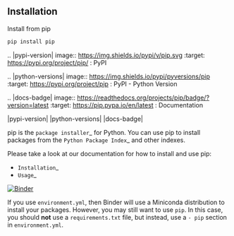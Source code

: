 ## Installation

Install from pip

```bash
pip install pip
```


.. |pypi-version| image:: https://img.shields.io/pypi/v/pip.svg
   :target: https://pypi.org/project/pip/
   : PyPI

.. |python-versions| image:: https://img.shields.io/pypi/pyversions/pip
   :target: https://pypi.org/project/pip
   : PyPI - Python Version

.. |docs-badge| image:: https://readthedocs.org/projects/pip/badge/?version=latest
   :target: https://pip.pypa.io/en/latest
   : Documentation

|pypi-version| |python-versions| |docs-badge|

pip is the `package installer`_ for Python. You can use pip to install packages from the `Python Package Index`_ and other indexes.

Please take a look at our documentation for how to install and use pip:

* `Installation`_
* `Usage`_

[![Binder](http://mybinder.org/badge.svg)](http://mybinder.org/v2/gh/binder-examples/python-conda_pip/master?filepath=index.ipynb)

If you use `environment.yml`, then Binder will use a Miniconda distribution
to install your packages. However, you may still want to use `pip`. In
this case, you should **not** use a `requirements.txt` file, but instead, use
a `- pip` section in `environment.yml`. 

